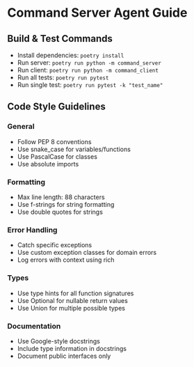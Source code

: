 # Command Server Agent Guide

## Build & Test Commands
- Install dependencies: `poetry install`
- Run server: `poetry run python -m command_server`
- Run client: `poetry run python -m command_client`
- Run all tests: `poetry run pytest`
- Run single test: `poetry run pytest -k "test_name"`

## Code Style Guidelines
### General
- Follow PEP 8 conventions
- Use snake_case for variables/functions
- Use PascalCase for classes
- Use absolute imports

### Formatting
- Max line length: 88 characters
- Use f-strings for string formatting
- Use double quotes for strings

### Error Handling
- Catch specific exceptions
- Use custom exception classes for domain errors
- Log errors with context using rich

### Types
- Use type hints for all function signatures
- Use Optional for nullable return values
- Use Union for multiple possible types

### Documentation
- Use Google-style docstrings
- Include type information in docstrings
- Document public interfaces only